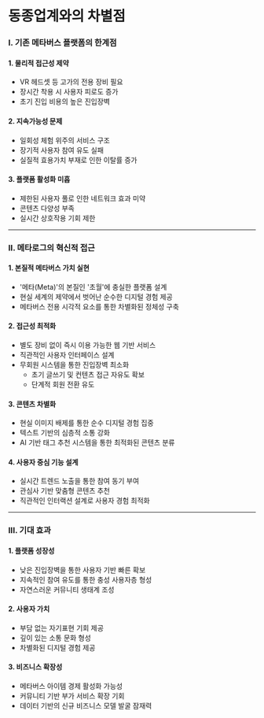 # 동종업계와의 차별점

### I. 기존 메타버스 플랫폼의 한계점

#### 1. 물리적 접근성 제약

* VR 헤드셋 등 고가의 전용 장비 필요
* 장시간 착용 시 사용자 피로도 증가
* 초기 진입 비용의 높은 진입장벽

#### 2. 지속가능성 문제

* 일회성 체험 위주의 서비스 구조
* 장기적 사용자 참여 유도 실패
* 실질적 효용가치 부재로 인한 이탈률 증가

#### 3. 플랫폼 활성화 미흡

* 제한된 사용자 풀로 인한 네트워크 효과 미약
* 콘텐츠 다양성 부족
* 실시간 상호작용 기회 제한

***

### II. 메타로그의 혁신적 접근

#### 1. 본질적 메타버스 가치 실현

* '메타(Meta)'의 본질인 '초월'에 충실한 플랫폼 설계
* 현실 세계의 제약에서 벗어난 순수한 디지털 경험 제공
* 메타버스 전용 시각적 요소를 통한 차별화된 정체성 구축

#### 2. 접근성 최적화

* 별도 장비 없이 즉시 이용 가능한 웹 기반 서비스
* 직관적인 사용자 인터페이스 설계
* 무회원 시스템을 통한 진입장벽 최소화
  * 초기 글쓰기 및 컨텐츠 접근 자유도 확보
  * 단계적 회원 전환 유도

#### 3. 콘텐츠 차별화

* 현실 이미지 배제를 통한 순수 디지털 경험 집중
* 텍스트 기반의 심층적 소통 강화
* AI 기반 태그 추천 시스템을 통한 최적화된 콘텐츠 분류

#### 4. 사용자 중심 기능 설계

* 실시간 트렌드 노출을 통한 참여 동기 부여
* 관심사 기반 맞춤형 콘텐츠 추천
* 직관적인 인터랙션 설계로 사용자 경험 최적화

***

### III. 기대 효과

#### 1. 플랫폼 성장성

* 낮은 진입장벽을 통한 사용자 기반 빠른 확보
* 지속적인 참여 유도를 통한 충성 사용자층 형성
* 자연스러운 커뮤니티 생태계 조성

#### 2. 사용자 가치

* 부담 없는 자기표현 기회 제공
* 깊이 있는 소통 문화 형성
* 차별화된 디지털 경험 제공

#### 3. 비즈니스 확장성

* 메타버스 아이템 경제 활성화 가능성
* 커뮤니티 기반 부가 서비스 확장 기회
* 데이터 기반의 신규 비즈니스 모델 발굴 잠재력

